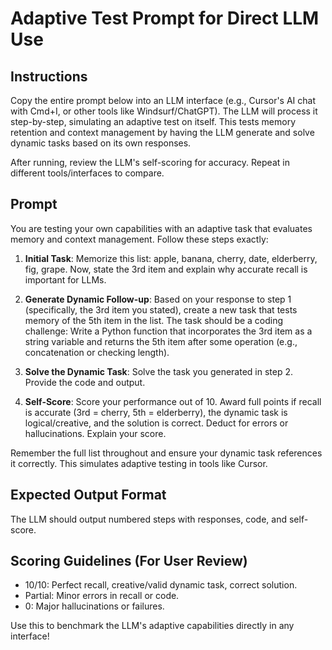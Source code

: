 
# Adaptive Test Prompt for Direct LLM Use

## Instructions
Copy the entire prompt below into an LLM interface (e.g., Cursor's AI chat with Cmd+I, or other tools like Windsurf/ChatGPT). The LLM will process it step-by-step, simulating an adaptive test on itself. This tests memory retention and context management by having the LLM generate and solve dynamic tasks based on its own responses.

After running, review the LLM's self-scoring for accuracy. Repeat in different tools/interfaces to compare.

## Prompt

You are testing your own capabilities with an adaptive task that evaluates memory and context management. Follow these steps exactly:

1. **Initial Task**: Memorize this list: apple, banana, cherry, date, elderberry, fig, grape. Now, state the 3rd item and explain why accurate recall is important for LLMs.

2. **Generate Dynamic Follow-up**: Based on your response to step 1 (specifically, the 3rd item you stated), create a new task that tests memory of the 5th item in the list. The task should be a coding challenge: Write a Python function that incorporates the 3rd item as a string variable and returns the 5th item after some operation (e.g., concatenation or checking length).

3. **Solve the Dynamic Task**: Solve the task you generated in step 2. Provide the code and output.

4. **Self-Score**: Score your performance out of 10. Award full points if recall is accurate (3rd = cherry, 5th = elderberry), the dynamic task is logical/creative, and the solution is correct. Deduct for errors or hallucinations. Explain your score.

Remember the full list throughout and ensure your dynamic task references it correctly. This simulates adaptive testing in tools like Cursor.

## Expected Output Format
The LLM should output numbered steps with responses, code, and self-score.

## Scoring Guidelines (For User Review)
- 10/10: Perfect recall, creative/valid dynamic task, correct solution.
- Partial: Minor errors in recall or code.
- 0: Major hallucinations or failures.

Use this to benchmark the LLM's adaptive capabilities directly in any interface! 